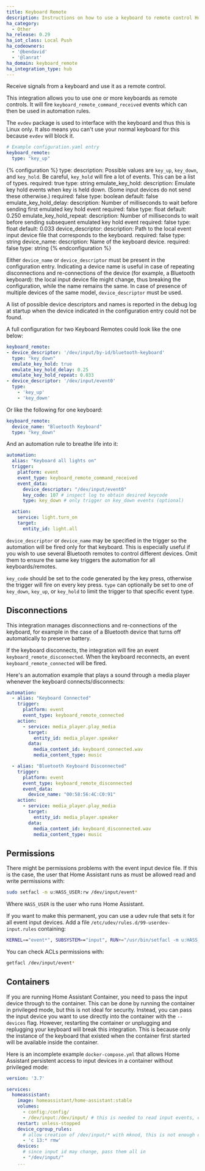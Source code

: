 ```yaml
---
title: Keyboard Remote
description: Instructions on how to use a keyboard to remote control Home Assistant.
ha_category:
  - Other
ha_release: 0.29
ha_iot_class: Local Push
ha_codeowners:
  - '@bendavid'
  - '@lanrat'
ha_domain: keyboard_remote
ha_integration_type: hub
---
```


Receive signals from a keyboard and use it as a remote control.

This integration allows you to use one or more keyboards as remote controls. It will fire `keyboard_remote_command_received` events which can then be used in automation rules.

The `evdev` package is used to interface with the keyboard and thus this is Linux only. It also means you can't use your normal keyboard for this because `evdev` will block it.

```yaml
# Example configuration.yaml entry
keyboard_remote:
  type: "key_up"
```

{% configuration %}
type:
  description: Possible values are `key_up`, `key_down`, and `key_hold`. Be careful, `key_hold` will fire a lot of events.  This can be a list of types.
  required: true
  type: string
emulate_key_hold:
  description: Emulate key hold events when key is held down.  (Some input devices do not send these otherwise.)
  required: false
  type: boolean
  default: false
emulate_key_hold_delay:
  description:  Number of milliseconds to wait before sending first emulated key hold event
  required: false
  type: float
  default: 0.250
emulate_key_hold_repeat:
  description:  Number of milliseconds to wait before sending subsequent emulated key hold event
  required: false
  type: float
  default: 0.033
device_descriptor:
  description: Path to the local event input device file that corresponds to the keyboard.
  required: false
  type: string
device_name:
  description: Name of the keyboard device.
  required: false
  type: string
{% endconfiguration %}

Either `device_name` or `device_descriptor` must be present in the configuration entry. Indicating a device name is useful in case of repeating disconnections and re-connections of the device (for example, a Bluetooth keyboard): the local input device file might change, thus breaking the configuration, while the name remains the same.
In case of presence of multiple devices of the same model, `device_descriptor` must be used.

A list of possible device descriptors and names is reported in the debug log at startup when the device indicated in the configuration entry could not be found.

A full configuration for two Keyboard Remotes could look like the one below:

```yaml
keyboard_remote:
- device_descriptor: '/dev/input/by-id/bluetooth-keyboard'
  type: "key_down"
  emulate_key_hold: true
  emulate_key_hold_delay: 0.25
  emulate_key_hold_repeat: 0.033
- device_descriptor: '/dev/input/event0'
  type:
    - 'key_up'
    - 'key_down'
```

Or like the following for one keyboard:

```yaml
keyboard_remote:
  device_name: "Bluetooth Keyboard"
  type: "key_down"
```

And an automation rule to breathe life into it:

```yaml
automation:
  alias: "Keyboard all lights on"
  trigger:
    platform: event
    event_type: keyboard_remote_command_received
    event_data:
      device_descriptor: "/dev/input/event0"
      key_code: 107 # inspect log to obtain desired keycode
      type: key_down # only trigger on key_down events (optional)

  action:
    service: light.turn_on
    target:
      entity_id: light.all
```

`device_descriptor` or `device_name` may be specified in the trigger so the automation will be fired only for that keyboard. This is especially useful if you wish to use several Bluetooth remotes to control different devices. Omit them to ensure the same key triggers the automation for all keyboards/remotes.

`key_code` should be set to the code generated by the key press, otherwise the trigger will fire on every key press.
`type` can optionally be set to one of `key_down`, `key_up`, or `key_hold` to limit the trigger to that specific event type.

## Disconnections

This integration manages disconnections and re-connections of the keyboard, for example in the case of a Bluetooth device that turns off automatically to preserve battery.

If the keyboard disconnects, the integration will fire an event `keyboard_remote_disconnected`.
When the keyboard reconnects, an event `keyboard_remote_connected` will be fired.

Here's an automation example that plays a sound through a media player whenever the keyboard connects/disconnects:

```yaml
automation:
  - alias: "Keyboard Connected"
    trigger:
      platform: event
      event_type: keyboard_remote_connected
    action:
      - service: media_player.play_media
        target:
          entity_id: media_player.speaker
        data:
          media_content_id: keyboard_connected.wav
          media_content_type: music

  - alias: "Bluetooth Keyboard Disconnected"
    trigger:
      platform: event
      event_type: keyboard_remote_disconnected
      event_data:
        device_name: "00:58:56:4C:C0:91"
    action:
      - service: media_player.play_media
        target:
          entity_id: media_player.speaker
        data:
          media_content_id: keyboard_disconnected.wav
          media_content_type: music
```

## Permissions

There might be permissions problems with the event input device file. If this is the case, the user that Home Assistant runs as must be allowed read and write permissions with:

```bash
sudo setfacl -m u:HASS_USER:rw /dev/input/event*
```

Where `HASS_USER` is the user who runs Home Assistant.

If you want to make this permanent, you can use a udev rule that sets it for all event input devices. Add a file `/etc/udev/rules.d/99-userdev-input.rules` containing:

```bash
KERNEL=="event*", SUBSYSTEM=="input", RUN+="/usr/bin/setfacl -m u:HASS_USER:rw $env{DEVNAME}"
```

You can check ACLs permissions with:

```bash
getfacl /dev/input/event*
```

## Containers

If you are running Home Assistant Container, you need to pass the input device through to the container. This can be done by running the container in privileged mode, but this is not ideal for security. Instead, you can pass the input device you want to use directly into the container with the `--devices` flag. However, restarting the container or unplugging and replugging your keyboard will break this integration. This is because only the instance of the keyboard that existed when the container first started will be available inside the container.

Here is an incomplete example `docker-compose.yml` that allows Home Assistant persistent access to input devices in a container without privileged mode:

```yaml
version: '3.7'

services:
  homeassistant:
    image: homeassistant/home-assistant:stable
    volumes:
      - config:/config/
      - /dev/input:/dev/input/ # this is needed to read input events, even in privileged mode.
    restart: unless-stopped
    device_cgroup_rules:
      # allow creation of /dev/input/* with mknod, this is not enough on its own and needs mknod to be called in the container
      - 'c 13:* rmw' 
    devices:
      # since input id may change, pass them all in
      - "/dev/input/"
    ...

```
